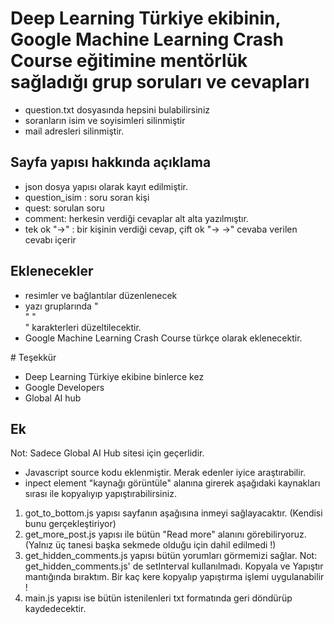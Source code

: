 # Deep Learning Türkiye ekibinin, Google Machine Learning Crash Course eğitimine mentörlük sağladığı grup soruları ve cevapları
- question.txt dosyasında hepsini bulabilirsiniz
- soranların isim ve soyisimleri silinmiştir
- mail adresleri silinmiştir.

## Sayfa yapısı hakkında açıklama
- json dosya yapısı olarak kayıt edilmiştir.
- question_isim : soru soran kişi
- quest: sorulan soru
- comment: herkesin verdiği cevaplar alt alta yazılmıştır.
- tek ok "->" : bir kişinin verdiği cevap, çift ok "-> ->" cevaba verilen cevabı içerir


## Eklenecekler
- resimler ve bağlantılar düzenlenecek
- yazı gruplarında "<div>" "<br>" karakterleri düzeltilecektir.
- Google Machine Learning Crash Course türkçe olarak eklenecektir.


# Teşekkür
- Deep Learning Türkiye ekibine binlerce kez 
- Google Developers
- Global AI hub


## Ek 
Not: Sadece Global AI Hub sitesi için geçerlidir. 
-  Javascript source kodu eklenmiştir. Merak edenler iyice araştırabilir.
- inpect element "kaynağı görüntüle" alanına girerek aşağıdaki kaynakları sırası ile kopyalıyıp yapıştırabilirsiniz. 
1. got_to_bottom.js yapısı sayfanın aşağısına inmeyi sağlayacaktır. (Kendisi bunu gerçekleştiriyor)
2. get_more_post.js yapısı ile bütün "Read more" alanını görebiliryoruz. (Yalnız üç tanesi başka sekmede olduğu için dahil edilmedi !)
3. get_hidden_comments.js yapısı bütün yorumları görmemizi sağlar.
Not: get_hidden_comments.js' de setInterval kullanılmadı. Kopyala ve Yapıştır mantığında bıraktım. Bir kaç kere kopyalıp yapıştırma işlemi uygulanabilir !
4. main.js yapısı ise bütün istenilenleri txt formatında geri döndürüp kaydedecektir.
